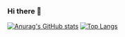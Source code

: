 ### Hi there 👋

<!--
**AsgeologeekFan/AsgeologeekFan** is a ✨ _special_ ✨ repository because its `README.md` (this file) appears on your GitHub profile.

Here are some ideas to get you started:

- 🔭 I’m currently working on ...
- 🌱 I’m currently learning ...
- 👯 I’m looking to collaborate on ...
- 🤔 I’m looking for help with ...
- 💬 Ask me about ...
- 📫 How to reach me: ...
- 😄 Pronouns: ...
- ⚡ Fun fact: ...
-->
[![Anurag's GitHub stats](https://github-readme-stats.vercel.app/api?username=AsgeologeekFan)](https://github.com/AsgeologeekFan/github-readme-stats)
[![Top Langs](https://github-readme-stats.vercel.app/api/top-langs/username=AsgeologeekFan)](https://github.com/AsgeologeekFan/github-readme-stats)
